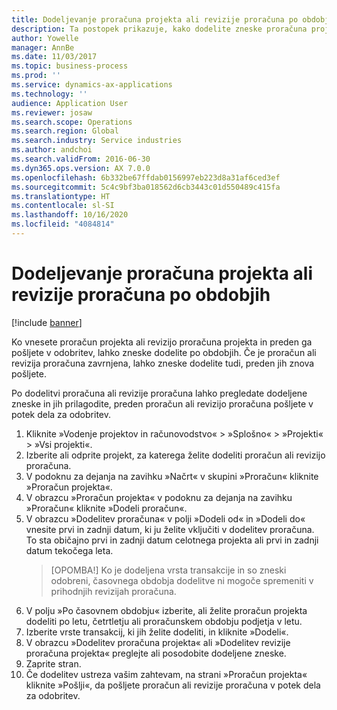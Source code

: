 ```yaml
---
title: Dodeljevanje proračuna projekta ali revizije proračuna po obdobjih
description: Ta postopek prikazuje, kako dodelite zneske proračuna projekta po obdobjih.
author: Yowelle
manager: AnnBe
ms.date: 11/03/2017
ms.topic: business-process
ms.prod: ''
ms.service: dynamics-ax-applications
ms.technology: ''
audience: Application User
ms.reviewer: josaw
ms.search.scope: Operations
ms.search.region: Global
ms.search.industry: Service industries
ms.author: andchoi
ms.search.validFrom: 2016-06-30
ms.dyn365.ops.version: AX 7.0.0
ms.openlocfilehash: 6b332be67ffdab0156997eb223d8a31af6ced3ef
ms.sourcegitcommit: 5c4c9bf3ba018562d6cb3443c01d550489c415fa
ms.translationtype: HT
ms.contentlocale: sl-SI
ms.lasthandoff: 10/16/2020
ms.locfileid: "4084814"
---
```

# <a name="allocate-a-project-budget-or-budget-revision-across-periods"></a>Dodeljevanje proračuna projekta ali revizije proračuna po obdobjih

[!include [banner](../../includes/banner.md)]

Ko vnesete proračun projekta ali revizijo proračuna projekta in preden ga pošljete v odobritev, lahko zneske dodelite po obdobjih. Če je proračun ali revizija proračuna zavrnjena, lahko zneske dodelite tudi, preden jih znova pošljete. 

Po dodelitvi proračuna ali revizije proračuna lahko pregledate dodeljene zneske in jih prilagodite, preden proračun ali revizijo proračuna pošljete v potek dela za odobritev. 

1. Kliknite »Vodenje projektov in računovodstvo« > »Splošno« > »Projekti« > »Vsi projekti«. 
2. Izberite ali odprite projekt, za katerega želite dodeliti proračun ali revizijo proračuna. 
3. V podoknu za dejanja na zavihku »Načrt« v skupini »Proračun« kliknite »Proračun projekta«. 
4. V obrazcu »Proračun projekta« v podoknu za dejanja na zavihku »Proračun« kliknite »Dodeli proračun«. 
5. V obrazcu »Dodelitev proračuna« v polji »Dodeli od« in »Dodeli do« vnesite prvi in zadnji datum, ki ju želite vključiti v dodelitev proračuna. To sta običajno prvi in zadnji datum celotnega projekta ali prvi in zadnji datum tekočega leta.  
   > [OPOMBA!] Ko je dodeljena vrsta transakcije in so zneski odobreni, časovnega obdobja dodelitve ni mogoče spremeniti v prihodnjih revizijah proračuna. 
6. V polju »Po časovnem obdobju« izberite, ali želite proračun projekta dodeliti po letu, četrtletju ali proračunskem obdobju podjetja v letu.
7. Izberite vrste transakcij, ki jih želite dodeliti, in kliknite »Dodeli«. 
8. V obrazcu »Dodelitev proračuna projekta« ali »Dodelitev revizije proračuna projekta« preglejte ali posodobite dodeljene zneske. 
9. Zaprite stran.
10. Če dodelitev ustreza vašim zahtevam, na strani »Proračun projekta« kliknite »Pošlji«, da pošljete proračun ali revizije proračuna v potek dela za odobritev.  


